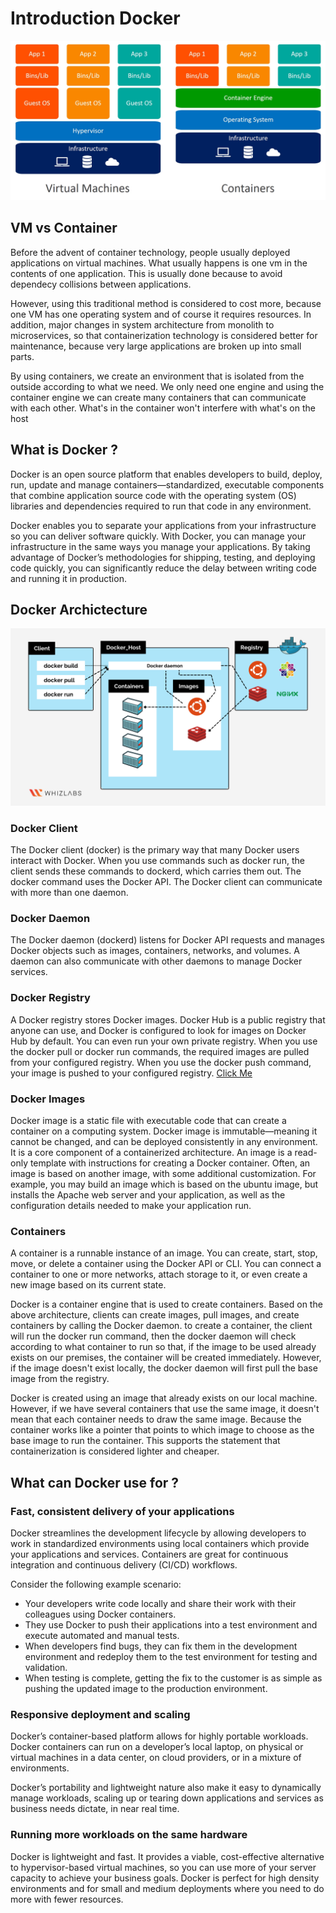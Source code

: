 # Introduction Docker

![vmvsconatiner](../../images/vmvscontainer.jpg)

## VM vs Container

Before the advent of container technology, people usually deployed applications on virtual machines. What usually happens is one vm in the contents of one application. This is usually done because to avoid dependecy collisions between applications.

However, using this traditional method is considered to cost more, because one VM has one operating system and of course it requires resources. In addition, major changes in system architecture from monolith to microservices, so that containerization technology is considered better for maintenance, because very large applications are broken up into small parts.

By using containers, we create an environment that is isolated from the outside according to what we need. We only need one engine and using the container engine we can create many containers that can communicate with each other. What's in the container won't interfere with what's on the host

## What is Docker ?

Docker is an open source platform that enables developers to build, deploy, run, update and manage containers—standardized, executable components that combine application source code with the operating system (OS) libraries and dependencies required to run that code in any environment.

Docker enables you to separate your applications from your infrastructure so you can deliver software quickly. With Docker, you can manage your infrastructure in the same ways you manage your applications. By taking advantage of Docker’s methodologies for shipping, testing, and deploying code quickly, you can significantly reduce the delay between writing code and running it in production.

## Docker Archictecture

![docker-architecture](../../images/docker-architecture.png)

### Docker Client

The Docker client (docker) is the primary way that many Docker users interact with Docker. When you use commands such as docker run, the client sends these commands to dockerd, which carries them out. The docker command uses the Docker API. The Docker client can communicate with more than one daemon.

### Docker Daemon

The Docker daemon (dockerd) listens for Docker API requests and manages Docker objects such as images, containers, networks, and volumes. A daemon can also communicate with other daemons to manage Docker services.

### Docker Registry

A Docker registry stores Docker images. Docker Hub is a public registry that anyone can use, and Docker is configured to look for images on Docker Hub by default. You can even run your own private registry.
When you use the docker pull or docker run commands, the required images are pulled from your configured registry. When you use the docker push command, your image is pushed to your configured registry. [Click Me](https://hub.docker.com/)

### Docker Images

Docker image is a static file with executable code that can create a container on a computing system. Docker image is immutable—meaning it cannot be changed, and can be deployed consistently in any environment. It is a core component of a containerized architecture. An image is a read-only template with instructions for creating a Docker container. Often, an image is based on another image, with some additional customization. For example, you may build an image which is based on the ubuntu image, but installs the Apache web server and your application, as well as the configuration details needed to make your application run.

### Containers

A container is a runnable instance of an image. You can create, start, stop, move, or delete a container using the Docker API or CLI. You can connect a container to one or more networks, attach storage to it, or even create a new image based on its current state.

Docker is a container engine that is used to create containers. Based on the above architecture, clients can create images, pull images, and create containers by calling the Docker daemon. to create a container, the client will run the docker run command, then the docker daemon will check according to what container to run so that, if the image to be used already exists on our premises, the container will be created immediately. However, if the image doesn't exist locally, the docker daemon will first pull the base image from the registry.

Docker is created using an image that already exists on our local machine. However, if we have several containers that use the same image, it doesn't mean that each container needs to draw the same image. Because the container works like a pointer that points to which image to choose as the base image to run the container. This supports the statement that containerization is considered lighter and cheaper.

## What can Docker use for ?

### Fast, consistent delivery of your applications

Docker streamlines the development lifecycle by allowing developers to work in standardized environments using local containers which provide your applications and services. Containers are great for continuous integration and continuous delivery (CI/CD) workflows.

Consider the following example scenario:

- Your developers write code locally and share their work with their colleagues using Docker containers.
- They use Docker to push their applications into a test environment and execute automated and manual tests.
- When developers find bugs, they can fix them in the development environment and redeploy them to the test environment for testing and validation.
- When testing is complete, getting the fix to the customer is as simple as pushing the updated image to the production environment.

### Responsive deployment and scaling

Docker’s container-based platform allows for highly portable workloads. Docker containers can run on a developer’s local laptop, on physical or virtual machines in a data center, on cloud providers, or in a mixture of environments.

Docker’s portability and lightweight nature also make it easy to dynamically manage workloads, scaling up or tearing down applications and services as business needs dictate, in near real time.

### Running more workloads on the same hardware

Docker is lightweight and fast. It provides a viable, cost-effective alternative to hypervisor-based virtual machines, so you can use more of your server capacity to achieve your business goals. Docker is perfect for high density environments and for small and medium deployments where you need to do more with fewer resources.